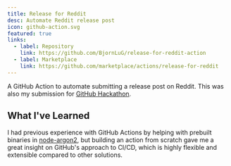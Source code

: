 ```yaml
---
title: Release for Reddit
desc: Automate Reddit release post
icon: github-action.svg
featured: true
links:
  - label: Repository
    link: https://github.com/BjornLuG/release-for-reddit-action
  - label: Marketplace
    link: https://github.com/marketplace/actions/release-for-reddit
---
```


A GitHub Action to automate submitting a release post on Reddit. This was also my submission for [GitHub Hackathon](https://githubhackathon.com/).

## What I've Learned

I had previous experience with GitHub Actions by helping with prebuilt binaries in [node-argon2](https://github.com/ranisalt/node-argon2/pull/242), but building an action from scratch gave me a great insight on GitHub's approach to CI/CD, which is highly flexible and extensible compared to other solutions.
